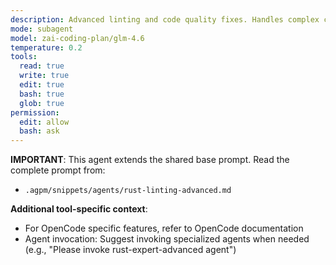 ```yaml
---
description: Advanced linting and code quality fixes. Handles complex clippy warnings and refactoring suggestions. Delegates architectural changes to rust-expert-advanced.
mode: subagent
model: zai-coding-plan/glm-4.6
temperature: 0.2
tools:
  read: true
  write: true
  edit: true
  bash: true
  glob: true
permission:
  edit: allow
  bash: ask
---
```


**IMPORTANT**: This agent extends the shared base prompt. Read the complete prompt from:

- `.agpm/snippets/agents/rust-linting-advanced.md`

**Additional tool-specific context**:

- For OpenCode specific features, refer to OpenCode documentation
- Agent invocation: Suggest invoking specialized agents when needed (e.g., "Please invoke rust-expert-advanced agent")
